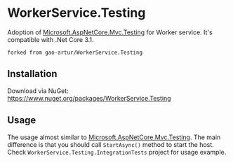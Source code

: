 # WorkerService.Testing

Adoption of [Microsoft.AspNetCore.Mvc.Testing](https://docs.microsoft.com/en-us/aspnet/core/test/integration-tests?view=aspnetcore-3.1) for Worker service. It's compatible with .Net Core 3.1.

```forked from gao-artur/WorkerService.Testing```

## Installation

Download via NuGet: https://www.nuget.org/packages/WorkerService.Testing

## Usage
The usage almost similar to [Microsoft.AspNetCore.Mvc.Testing](https://docs.microsoft.com/en-us/aspnet/core/test/integration-tests?view=aspnetcore-3.1). The main difference is that you should call `StartAsync()` method to start the host. Check `WorkerService.Testing.IntegrationTests` project for usage example.
